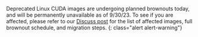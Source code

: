 Deprecated Linux CUDA images are undergoing planned brownouts today, and will be permanently unavailable as of 9/30/23. To see if you are affected, please refer to our [Discuss post](https://discuss.circleci.com/t/linux-cuda-deprecation-and-image-policy/48568) for the list of affected images, full brownout schedule, and migration steps.
{: class="alert alert-warning"}